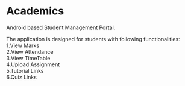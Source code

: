 # Academics
Android based Student Management Portal.

The application is designed for students with following functionalities:  
1.View Marks  
2.View Attendance  
3.View TimeTable  
4.Upload Assignment  
5.Tutorial Links  
6.Quiz Links  
